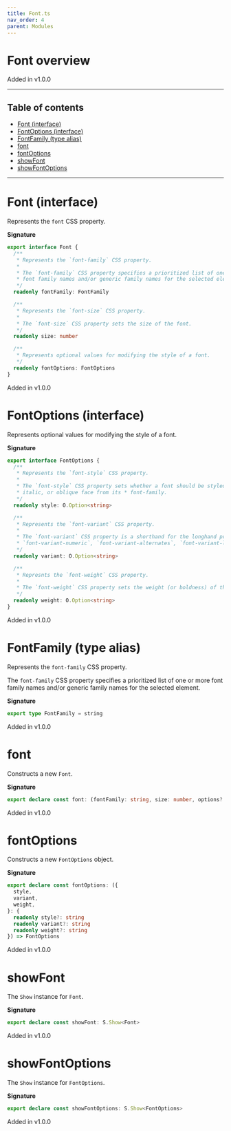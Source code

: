 ```yaml
---
title: Font.ts
nav_order: 4
parent: Modules
---
```


# Font overview

Added in v1.0.0

---

<h2 class="text-delta">Table of contents</h2>

- [Font (interface)](#font-interface)
- [FontOptions (interface)](#fontoptions-interface)
- [FontFamily (type alias)](#fontfamily-type-alias)
- [font](#font)
- [fontOptions](#fontoptions)
- [showFont](#showfont)
- [showFontOptions](#showfontoptions)

---

# Font (interface)

Represents the `font` CSS property.

**Signature**

```ts
export interface Font {
  /**
   * Represents the `font-family` CSS property.
   *
   * The `font-family` CSS property specifies a prioritized list of one or more
   * font family names and/or generic family names for the selected element.
   */
  readonly fontFamily: FontFamily

  /**
   * Represents the `font-size` CSS property.
   *
   * The `font-size` CSS property sets the size of the font.
   */
  readonly size: number

  /**
   * Represents optional values for modifying the style of a font.
   */
  readonly fontOptions: FontOptions
}
```

Added in v1.0.0

# FontOptions (interface)

Represents optional values for modifying the style of a font.

**Signature**

```ts
export interface FontOptions {
  /**
   * Represents the `font-style` CSS property.
   *
   * The `font-style` CSS property sets whether a font should be styled with a normal,
   * italic, or oblique face from its * font-family.
   */
  readonly style: O.Option<string>

  /**
   * Represents the `font-variant` CSS property.
   *
   * The `font-variant` CSS property is a shorthand for the longhand properties `font-variant-caps`,
   * `font-variant-numeric`, `font-variant-alternates`, `font-variant-ligatures`, and `font-variant-east-asian`.
   */
  readonly variant: O.Option<string>

  /**
   * Represnts the `font-weight` CSS property.
   *
   * The `font-weight` CSS property sets the weight (or boldness) of the font.
   */
  readonly weight: O.Option<string>
}
```

Added in v1.0.0

# FontFamily (type alias)

Represents the `font-family` CSS property.

The `font-family` CSS property specifies a prioritized list of one or more
font family names and/or generic family names for the selected element.

**Signature**

```ts
export type FontFamily = string
```

Added in v1.0.0

# font

Constructs a new `Font`.

**Signature**

```ts
export declare const font: (fontFamily: string, size: number, options?: FontOptions) => Font
```

Added in v1.0.0

# fontOptions

Constructs a new `FontOptions` object.

**Signature**

```ts
export declare const fontOptions: ({
  style,
  variant,
  weight,
}: {
  readonly style?: string
  readonly variant?: string
  readonly weight?: string
}) => FontOptions
```

Added in v1.0.0

# showFont

The `Show` instance for `Font`.

**Signature**

```ts
export declare const showFont: S.Show<Font>
```

Added in v1.0.0

# showFontOptions

The `Show` instance for `FontOptions`.

**Signature**

```ts
export declare const showFontOptions: S.Show<FontOptions>
```

Added in v1.0.0
